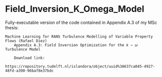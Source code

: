 # Field_Inversion_K_Omega_Model

Fully-executable version of the code contained in Appendix A.3 of my MSc thesis:

    Machine Learning for RANS Turbulence Modelling of Variable Property Flows (Rafael Diez)
        Appendix A.3: Field Inversion Optimization for the 𝑘 − 𝜔 Turbulence Model
        
        Download link:
            https://repository.tudelft.nl/islandora/object/uuid%3A637ca045-4927-48fd-a390-96baf8e37bdc

